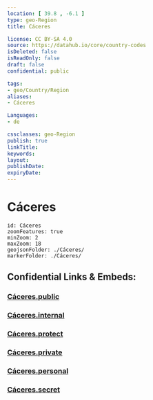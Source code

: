 ```yaml
---
location: [ 39.8 , -6.1 ] 
type: geo-Region
title: Cáceres

license: CC BY-SA 4.0
source: https://datahub.io/core/country-codes
isDeleted: false
isReadOnly: false
draft: false
confidential: public

tags:
- geo/Country/Region
aliases:
- Cáceres

Languages:
- de

cssclasses: geo-Region
publish: true
linkTitle: 
keywords: 
layout: 
publishDate: 
expiryDate: 
---
```


# Cáceres

```leaflet
id: Cáceres
zoomFeatures: true 
minZoom: 2 
maxZoom: 18
geojsonFolder: ./Cáceres/
markerFolder: ./Cáceres/
```


## Confidential Links & Embeds: 

### [Cáceres.public](/_public/\Earth\Continent\Europe\Europe~South\Spain\Provinces~Spain\ExtremaduraCáceres.public.md) 

### [Cáceres.internal](/_internal/\Earth\Continent\Europe\Europe~South\Spain\Provinces~Spain\ExtremaduraCáceres.internal.md) 

### [Cáceres.protect](/_protect/\Earth\Continent\Europe\Europe~South\Spain\Provinces~Spain\ExtremaduraCáceres.protect.md) 

### [Cáceres.private](/_private/\Earth\Continent\Europe\Europe~South\Spain\Provinces~Spain\ExtremaduraCáceres.private.md) 

### [Cáceres.personal](/_personal/\Earth\Continent\Europe\Europe~South\Spain\Provinces~Spain\ExtremaduraCáceres.personal.md) 

### [Cáceres.secret](/_secret/\Earth\Continent\Europe\Europe~South\Spain\Provinces~Spain\ExtremaduraCáceres.secret.md)

